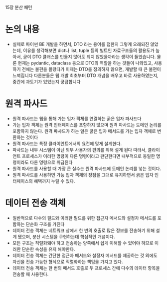 15장 분산 패턴

# 논의 내용

- 실제로 파이썬 BE 개발을 하면서, DTO 라는 용어를 접한지 그렇게 오래되진 않았는데, 이유를 생각해보면 dict나 list, tuple 등의 빌트인 자료구조들의 활용도가 높아서, 굳이 DTO 클래스를 만들지 않아도 되지 않았을까라는 생각이 들었습니다. 물론 현재는 pydantic, dataclass 등으로 DTO의 역할을 하는 것들이 나와있고, 사용하기 전에는 불편을 몰랐다가 이제는 DTO를 정의하지 않으면, 개발할 때 큰 불편이 느껴집니다 다른분들은 웹 개발 최초부터 DTO 개념을 배우고 바로 사용하였는지, 중간에 과도기가 있었는지 궁금합니다

# 원격 파사드

- 원격 파사드는 웹을 통해 가는 입자 객체를 연결하는 굵은 입자 파사드다
- 가는 입자 객체는 원격 인터페이스를 포함하지 않으며 원격 파사드는 도메인 논리를 포함하지 않는다. 원격 파사드가 하는 일은 굵은 입자 메서드를 가는 입자 객체로 변환하는 것이다
- 원격 파사드는 특정 클라이언트에서의 요건에 맞게 설계한다.
- 파사드는 내부 시스템이 아닌 외부 사용자의 편의를 위해 설계 된다 따라서, 클라이언트 프로세스가 이러한 명령이 다른 명령이라고 판단한다면 내부적으로 동일한 명령이라도 다른 명령으로 취급된다
- 원격 파사드를 사용할 때 가장 큰 실수는 원격 파사드에 도메인 논리를 넣는 것이다.
- 원격 파사드를 사용하면 가능 입자 객체의 장점을 그대로 유지하면서 굵은 입자 인터페이스의 혜택까지 누릴 수 있다.

# 데이터 전송 객체

- 일반적으로 다수의 필드와 이러한 필드를 위한 접근자 메서드와 설정자 메서드를 포함하는 단순화 구조를 가진다
- 데이터 전송 객체는 네트워크 상에서 한 번의 호출로 많은 정보를 전송하기 위해 설계 됐으며, 분산 시스템을 구현하는데 핵심적인 개념이다.
- 모든 구조는 직렬화돼야 하고 전송하는 양쪽에서 쉽게 이해할 수 있어야 하므로 이러한 단순한 속성을 유지 해야한다.
- 데이터 전송 객체는 간단한 접근자 메서드와 설정자 메서드를 제공하는 것 외에도 자신을 전송 가능한 형식으로 직렬화하는 책임을 가지고 있다.
- 데이터 전송 객체는 한 번의 메서드 호출로 두 프로세스 간에 다수의 데이터 항목을 전송할 때 사용한다.